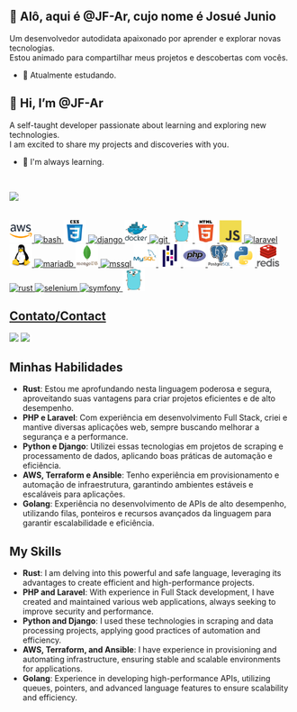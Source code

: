 ## 👋 Alô, aqui é @JF-Ar, cujo nome é Josué Junio
Um desenvolvedor autodidata apaixonado por aprender e explorar novas tecnologias. <br> Estou animado para compartilhar meus projetos e descobertas com vocês.
- 🌱 Atualmente estudando.
##   👋 Hi, I’m @JF-Ar
A self-taught developer passionate about learning and exploring new technologies. <br> I am excited to share my projects and discoveries with you.
- 🌱 I'm always learning.
<br>

<div>
  <a href="https://github.com/JF-Ar">
  <p>
    <img aling="left" height="180em" src="https://github-readme-streak-stats.herokuapp.com/?user=jf-ar&show_icons=true&theme=dark&include_all_commits=true&count_private=false"/>
  </p>
</div>

<div style="display: inline_block"><br>  
  <img src="https://raw.githubusercontent.com/devicons/devicon/master/icons/amazonwebservices/amazonwebservices-original-wordmark.svg" alt="aws" width="40" height="40"/>
  <img src="https://www.vectorlogo.zone/logos/gnu_bash/gnu_bash-icon.svg" alt="bash" width="40" height="40"/>
  <img src="https://raw.githubusercontent.com/devicons/devicon/master/icons/css3/css3-original-wordmark.svg" alt="css3" width="40" height="40"/>
  <img src="https://cdn.worldvectorlogo.com/logos/django.svg" alt="django" width="40" height="40"/>
  <img src="https://raw.githubusercontent.com/devicons/devicon/master/icons/docker/docker-original-wordmark.svg" alt="docker" width="40" height="40"/>
  <img src="https://www.vectorlogo.zone/logos/git-scm/git-scm-icon.svg" alt="git" width="40" height="40"/>
  <img src="https://raw.githubusercontent.com/devicons/devicon/master/icons/go/go-original.svg" alt="go" width="40" height="40"/>
  <img src="https://raw.githubusercontent.com/devicons/devicon/master/icons/html5/html5-original-wordmark.svg" alt="html5" width="40" height="40"/>
  <img src="https://raw.githubusercontent.com/devicons/devicon/master/icons/javascript/javascript-original.svg" alt="javascript" width="40" height="40"/>
  <img src="https://cdn.jsdelivr.net/gh/devicons/devicon@latest/icons/laravel/laravel-original.svg" alt="laravel"  width="40" height="40"/>   
  <img src="https://raw.githubusercontent.com/devicons/devicon/master/icons/linux/linux-original.svg" alt="linux" width="40" height="40"/>
  <img src="https://www.vectorlogo.zone/logos/mariadb/mariadb-icon.svg" alt="mariadb" width="40" height="40"/>
  <img src="https://raw.githubusercontent.com/devicons/devicon/master/icons/mongodb/mongodb-original-wordmark.svg" alt="mongodb" width="40" height="40"/>
  <img src="https://www.svgrepo.com/show/303229/microsoft-sql-server-logo.svg" alt="mssql" width="40" height="40"/>
  <img src="https://raw.githubusercontent.com/devicons/devicon/master/icons/mysql/mysql-original-wordmark.svg" alt="mysql" width="40" height="40"/>
  <img src="https://raw.githubusercontent.com/devicons/devicon/2ae2a900d2f041da66e950e4d48052658d850630/icons/pandas/pandas-original.svg" alt="pandas" width="40" height="40"/>
  <img src="https://raw.githubusercontent.com/devicons/devicon/master/icons/php/php-original.svg" alt="php" width="40" height="40"/>
  <img src="https://raw.githubusercontent.com/devicons/devicon/master/icons/postgresql/postgresql-original-wordmark.svg" alt="postgresql" width="40" height="40"/>
  <img src="https://raw.githubusercontent.com/devicons/devicon/master/icons/python/python-original.svg" alt="python" width="40" height="40"/>
  <img src="https://raw.githubusercontent.com/devicons/devicon/master/icons/redis/redis-original-wordmark.svg" alt="redis" width="40" height="40"/>
  <img src="https://cdn.jsdelivr.net/gh/devicons/devicon@latest/icons/rust/rust-line.svg" alt="rust" width="40" height="40"/>
  <img src="https://raw.githubusercontent.com/detain/svg-logos/780f25886640cef088af994181646db2f6b1a3f8/svg/selenium-logo.svg" alt="selenium" width="40" height="40"/>
  <img src="https://symfony.com/logos/symfony_black_03.svg" alt="symfony" width="40" height="40"/>
  <img src="https://raw.githubusercontent.com/devicons/devicon/master/icons/go/go-original.svg" alt="Golang" width="40" height="40"/>
</div>

   ## Contato/Contact
<div>
  <a href="mailto:josue.fa2010@gmail.com"><img src="https://img.shields.io/badge/-Gmail-%23333?style=for-the-badge&logo=gmail&logoColor=white" target="_blank"></a>
  <a href="https://www.linkedin.com/in/jf-ar/"><img src="https://img.shields.io/badge/LinkedIn-0077B5?style=for-the-badge&logo=linkedin&logoColor=white" target="_blank"></a>
</div>

## Minhas Habilidades
- **Rust**: Estou me aprofundando nesta linguagem poderosa e segura, aproveitando suas vantagens para criar projetos eficientes e de alto desempenho.
- **PHP e Laravel**: Com experiência em desenvolvimento Full Stack, criei e mantive diversas aplicações web, sempre buscando melhorar a segurança e a performance.
- **Python e Django**: Utilizei essas tecnologias em projetos de scraping e processamento de dados, aplicando boas práticas de automação e eficiência.
- **AWS, Terraform e Ansible**: Tenho experiência em provisionamento e automação de infraestrutura, garantindo ambientes estáveis e escaláveis para aplicações.
- **Golang**: Experiência no desenvolvimento de APIs de alto desempenho, utilizando filas, ponteiros e recursos avançados da linguagem para garantir escalabilidade e eficiência.
## My Skills
- **Rust**: I am delving into this powerful and safe language, leveraging its advantages to create efficient and high-performance projects.
- **PHP and Laravel**: With experience in Full Stack development, I have created and maintained various web applications, always seeking to improve security and performance.
- **Python and Django**: I used these technologies in scraping and data processing projects, applying good practices of automation and efficiency.
- **AWS, Terraform, and Ansible**: I have experience in provisioning and automating infrastructure, ensuring stable and scalable environments for applications.
- **Golang**: Experience in developing high-performance APIs, utilizing queues, pointers, and advanced language features to ensure scalability and efficiency. 
  
  
